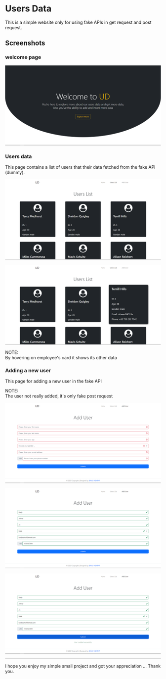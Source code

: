 # Users Data
  
This is a simple website only for using fake APIs in get request and post request.

## Screenshots
  
### welcome page
  
![!welcome](/screenshots/welcome.png)  
  
### Users data
  
This page contains a list of users that their data fetched from the fake API (dummy).
  
![!users-data](/screenshots/users-1.png)  
  
![!users-data](/screenshots/users-2.png)  
  
NOTE:  
By hovering on employee's card it shows its other data

  

### Adding a new user
  
This page for adding a new user in the fake API 
  
NOTE:  
The user not really added, it's only fake post request

![!add-user](/screenshots/add-user-1.png)  
  
![!add-user](/screenshots/add-user-2.png)  
  
![!add-user](/screenshots/add-user-3.png)  
  
  
---
  
I hope you enjoy my simple small project and got your appreciation ... Thank you.